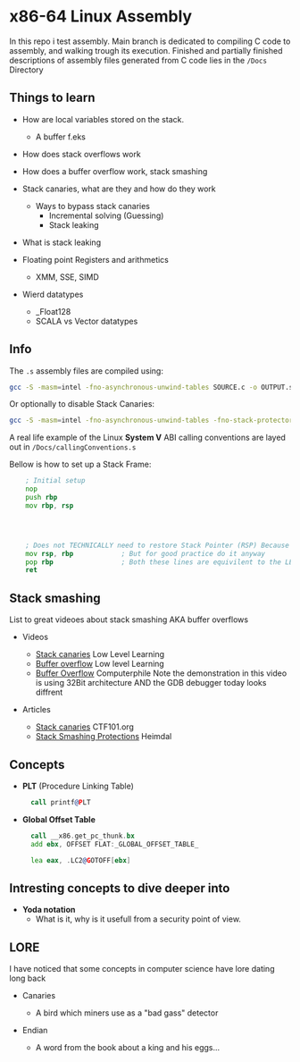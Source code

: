 # x86-64 Linux Assembly

In this repo i test assembly.
Main branch is dedicated to compiling C code to assembly, and walking trough its execution.
Finished and partially finished descriptions of assembly files generated from C code lies in the `/Docs` Directory

## Things to learn

- How are local variables stored on the stack.

  - A buffer f.eks

- How does stack overflows work

- How does a buffer overflow work, stack smashing

- Stack canaries, what are they and how do they work

  - Ways to bypass stack canaries
    - Incremental solving (Guessing)
    - Stack leaking

- What is stack leaking

- Floating point Registers and arithmetics

  - XMM, SSE, SIMD

- Wierd datatypes
  - \_Float128
  - SCALA vs Vector datatypes

## Info

The `.s` assembly files are compiled using:

```zsh
gcc -S -masm=intel -fno-asynchronous-unwind-tables SOURCE.c -o OUTPUT.s
```

Or optionally to disable Stack Canaries:

```zsh
gcc -S -masm=intel -fno-asynchronous-unwind-tables -fno-stack-protector SOUREC.c -o OUTPUT.s
```

A real life example of the Linux **System V** ABI calling conventions are layed out in `/Docs/callingConventions.s`

Bellow is how to set up a Stack Frame:

```asm
    ; Initial setup
    nop
    push rbp
    mov rbp, rsp




    ; Does not TECHNICALLY need to restore Stack Pointer (RSP) Because it was never modified
    mov rsp, rbp            ; But for good practice do it anyway
    pop rbp                 ; Both these lines are equivilent to the LEAVE instruction
    ret
```

## Stack smashing

List to great videoes about stack smashing AKA buffer overflows

- Videos

  - [Stack canaries](https://www.youtube.com/watch?v=z6gdQt8mjn4) Low Level Learning
  - [Buffer overflow](https://www.youtube.com/watch?v=qpyRz5lkRjE) Low level Learning
  - [Buffer Overflow](https://www.youtube.com/watch?v=1S0aBV-Waeo) Computerphile
    Note the demonstration in this video is using 32Bit architecture AND the GDB debugger today looks diffrent

- Articles
  - [Stack canaries](https://ctf101.org/binary-exploitation/stack-canaries/) CTF101.org
  - [Stack Smashing Protections](https://heimdalsecurity.com/blog/stack-smashing/) Heimdal

## Concepts

- **PLT** (Procedure Linking Table)

  ```asm
    call printf@PLT
  ```

- **Global Offset Table**

  ```asm
    call __x86.get_pc_thunk.bx
    add ebx, OFFSET FLAT:_GLOBAL_OFFSET_TABLE_

    lea eax, .LC2@GOTOFF[ebx]
  ```

## Intresting concepts to dive deeper into

- **Yoda notation**
  - What is it, why is it usefull from a security point of view.

## LORE

I have noticed that some concepts in computer science have lore dating long back

- Canaries

  - A bird which miners use as a "bad gass" detector

- Endian
  - A word from the book about a king and his eggs...
